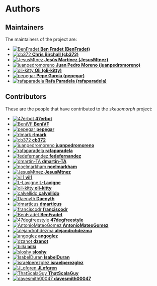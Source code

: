 [comment]: <> (Don't edit this file!)
[comment]: <> (It is automatically updated after every release of https://github.com/47degrees/.github)
[comment]: <> (If you want to suggest a change, please open a PR or issue in that repository)

# Authors

## Maintainers

The maintainers of the project are:

- [![BenFradet](https://avatars.githubusercontent.com/u/1737211?v=4&s=20) **Ben Fradet (BenFradet)**](https://github.com/BenFradet)
- [![cb372](https://avatars.githubusercontent.com/u/106760?v=4&s=20) **Chris Birchall (cb372)**](https://github.com/cb372)
- [![JesusMtnez](https://avatars.githubusercontent.com/u/8639179?v=4&s=20) **Jesús Martínez (JesusMtnez)**](https://github.com/JesusMtnez)
- [![juanpedromoreno](https://avatars.githubusercontent.com/u/4879373?v=4&s=20) **Juan Pedro Moreno (juanpedromoreno)**](https://github.com/juanpedromoreno)
- [![oli-kitty](https://avatars.githubusercontent.com/u/8543707?v=4&s=20) **Oli (oli-kitty)**](https://github.com/oli-kitty)
- [![pepegar](https://avatars.githubusercontent.com/u/694179?v=4&s=20) **Pepe García (pepegar)**](https://github.com/pepegar)
- [![rafaparadela](https://avatars.githubusercontent.com/u/315070?v=4&s=20) **Rafa Paradela (rafaparadela)**](https://github.com/rafaparadela)

## Contributors

These are the people that have contributed to the _skeuomorph_ project:

- [![47erbot](https://avatars.githubusercontent.com/u/24799081?v=4&s=20) **47erbot**](https://github.com/47erbot)
- [![BeniVF](https://avatars.githubusercontent.com/u/3973331?v=4&s=20) **BeniVF**](https://github.com/BeniVF)
- [![pepegar](https://avatars.githubusercontent.com/u/694179?v=4&s=20) **pepegar**](https://github.com/pepegar)
- [![rlmark](https://avatars.githubusercontent.com/u/7613551?v=4&s=20) **rlmark**](https://github.com/rlmark)
- [![cb372](https://avatars.githubusercontent.com/u/106760?v=4&s=20) **cb372**](https://github.com/cb372)
- [![juanpedromoreno](https://avatars.githubusercontent.com/u/4879373?v=4&s=20) **juanpedromoreno**](https://github.com/juanpedromoreno)
- [![rafaparadela](https://avatars.githubusercontent.com/u/315070?v=4&s=20) **rafaparadela**](https://github.com/rafaparadela)
- [![fedefernandez](https://avatars.githubusercontent.com/u/720923?v=4&s=20) **fedefernandez**](https://github.com/fedefernandez)
- [![dmartin-TA](https://avatars.githubusercontent.com/u/72165231?v=4&s=20) **dmartin-TA**](https://github.com/dmartin-TA)
- [![noelmarkham](https://avatars.githubusercontent.com/u/1492487?v=4&s=20) **noelmarkham**](https://github.com/noelmarkham)
- [![JesusMtnez](https://avatars.githubusercontent.com/u/8639179?v=4&s=20) **JesusMtnez**](https://github.com/JesusMtnez)
- [![vil1](https://avatars.githubusercontent.com/u/389356?v=4&s=20) **vil1**](https://github.com/vil1)
- [![L-Lavigne](https://avatars.githubusercontent.com/u/36058023?v=4&s=20) **L-Lavigne**](https://github.com/L-Lavigne)
- [![oli-kitty](https://avatars.githubusercontent.com/u/8543707?v=4&s=20) **oli-kitty**](https://github.com/oli-kitty)
- [![calvellido](https://avatars.githubusercontent.com/u/7753447?v=4&s=20) **calvellido**](https://github.com/calvellido)
- [![Daenyth](https://avatars.githubusercontent.com/u/14644?v=4&s=20) **Daenyth**](https://github.com/Daenyth)
- [![dmarticus](https://avatars.githubusercontent.com/u/4853149?v=4&s=20) **dmarticus**](https://github.com/dmarticus)
- [![franciscodr](https://avatars.githubusercontent.com/u/1200151?v=4&s=20) **franciscodr**](https://github.com/franciscodr)
- [![BenFradet](https://avatars.githubusercontent.com/u/1737211?v=4&s=20) **BenFradet**](https://github.com/BenFradet)
- [![47degfreestyle](https://avatars.githubusercontent.com/u/28294047?v=4&s=20) **47degfreestyle**](https://github.com/47degfreestyle)
- [![AntonioMateoGomez](https://avatars.githubusercontent.com/u/25897490?v=4&s=20) **AntonioMateoGomez**](https://github.com/AntonioMateoGomez)
- [![alejandrohdezma](https://avatars.githubusercontent.com/u/9027541?v=4&s=20) **alejandrohdezma**](https://github.com/alejandrohdezma)
- [![angoglez](https://avatars.githubusercontent.com/u/10107285?v=4&s=20) **angoglez**](https://github.com/angoglez)
- [![dzanot](https://avatars.githubusercontent.com/u/5342283?v=4&s=20) **dzanot**](https://github.com/dzanot)
- [![bilki](https://avatars.githubusercontent.com/u/1669748?v=4&s=20) **bilki**](https://github.com/bilki)
- [![sloshy](https://avatars.githubusercontent.com/u/427237?v=4&s=20) **sloshy**](https://github.com/sloshy)
- [![IsabelDuran](https://avatars.githubusercontent.com/u/37183993?v=4&s=20) **IsabelDuran**](https://github.com/IsabelDuran)
- [![israelperezglez](https://avatars.githubusercontent.com/u/646886?v=4&s=20) **israelperezglez**](https://github.com/israelperezglez)
- [![JLofgren](https://avatars.githubusercontent.com/u/9041060?v=4&s=20) **JLofgren**](https://github.com/JLofgren)
- [![ThatScalaGuy](https://avatars.githubusercontent.com/u/7647945?v=4&s=20) **ThatScalaGuy**](https://github.com/ThatScalaGuy)
- [![davesmith00047](https://avatars.githubusercontent.com/u/119872582?v=4&s=20) **davesmith00047**](https://github.com/davesmith00047)